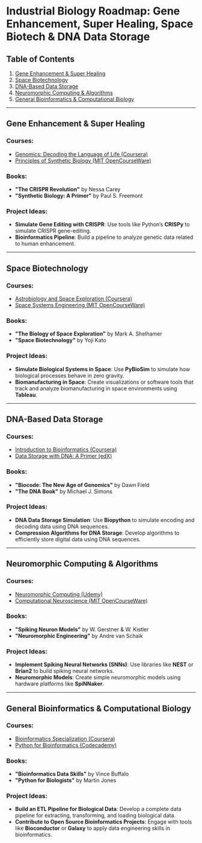 # Industrial Biology Roadmap: Gene Enhancement, Super Healing, Space Biotech & DNA Data Storage

## Table of Contents
1. [Gene Enhancement & Super Healing](#gene-enhancement--super-healing)
2. [Space Biotechnology](#space-biotechnology)
3. [DNA-Based Data Storage](#dna-based-data-storage)
4. [Neuromorphic Computing & Algorithms](#neuromorphic-computing--algorithms)
5. [General Bioinformatics & Computational Biology](#general-bioinformatics--computational-biology)

---

## Gene Enhancement & Super Healing

### Courses:
- [Genomics: Decoding the Language of Life (Coursera)](https://www.coursera.org/learn/genomics)
- [Principles of Synthetic Biology (MIT OpenCourseWare)](https://ocw.mit.edu/courses/biological-engineering/20-020-introduction-to-biological-engineering-design-spring-2009/)

### Books:
- **"The CRISPR Revolution"** by Nessa Carey
- **"Synthetic Biology: A Primer"** by Paul S. Freemont

### Project Ideas:
- **Simulate Gene Editing with CRISPR**: Use tools like Python’s **CRISPy** to simulate CRISPR gene-editing.
- **Bioinformatics Pipeline**: Build a pipeline to analyze genetic data related to human enhancement.

---

## Space Biotechnology

### Courses:
- [Astrobiology and Space Exploration (Coursera)](https://www.coursera.org/learn/astrobiology)
- [Space Systems Engineering (MIT OpenCourseWare)](https://ocw.mit.edu/courses/aeronautics-and-astronautics/16-89j-space-systems-engineering-spring-2007/)

### Books:
- **"The Biology of Space Exploration"** by Mark A. Shelhamer
- **"Space Biotechnology"** by Yoji Kato

### Project Ideas:
- **Simulate Biological Systems in Space**: Use **PyBioSim** to simulate how biological processes behave in zero gravity.
- **Biomanufacturing in Space**: Create visualizations or software tools that track and analyze biomanufacturing in space environments using **Tableau**.

---

## DNA-Based Data Storage

### Courses:
- [Introduction to Bioinformatics (Coursera)](https://www.coursera.org/learn/bioinformatics)
- [Data Storage with DNA: A Primer (edX)](https://www.edx.org/course/data-storage-in-dna)

### Books:
- **"Biocode: The New Age of Genomics"** by Dawn Field
- **"The DNA Book"** by Michael J. Simons

### Project Ideas:
- **DNA Data Storage Simulation**: Use **Biopython** to simulate encoding and decoding data using DNA sequences.
- **Compression Algorithms for DNA Storage**: Develop algorithms to efficiently store digital data using DNA sequences.

---

## Neuromorphic Computing & Algorithms

### Courses:
- [Neuromorphic Computing (Udemy)](https://www.udemy.com/course/neuromorphic-computing/)
- [Computational Neuroscience (MIT OpenCourseWare)](https://ocw.mit.edu/courses/brain-and-cognitive-sciences/9-40-introduction-to-neural-computation-fall-2015/)

### Books:
- **"Spiking Neuron Models"** by W. Gerstner & W. Kistler
- **"Neuromorphic Engineering"** by Andre van Schaik

### Project Ideas:
- **Implement Spiking Neural Networks (SNNs)**: Use libraries like **NEST** or **Brian2** to build spiking neural networks.
- **Neuromorphic Models**: Create simple neuromorphic models using hardware platforms like **SpiNNaker**.

---

## General Bioinformatics & Computational Biology

### Courses:
- [Bioinformatics Specialization (Coursera)](https://www.coursera.org/specializations/bioinformatics)
- [Python for Bioinformatics (Codecademy)](https://www.codecademy.com/learn/paths/bioinformatics-python)

### Books:
- **"Bioinformatics Data Skills"** by Vince Buffalo
- **"Python for Biologists"** by Martin Jones

### Project Ideas:
- **Build an ETL Pipeline for Biological Data**: Develop a complete data pipeline for extracting, transforming, and loading biological data.
- **Contribute to Open Source Bioinformatics Projects**: Engage with tools like **Bioconductor** or **Galaxy** to apply data engineering skills in bioinformatics.
